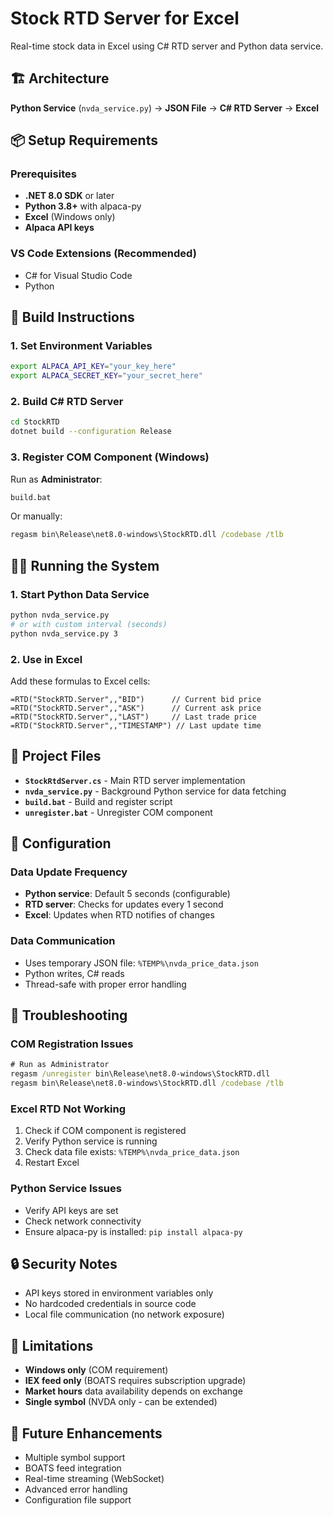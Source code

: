 # Stock RTD Server for Excel

Real-time stock data in Excel using C# RTD server and Python data service.

## 🏗️ Architecture

**Python Service** (`nvda_service.py`) → **JSON File** → **C# RTD Server** → **Excel**

## 📦 Setup Requirements

### Prerequisites
- **.NET 8.0 SDK** or later
- **Python 3.8+** with alpaca-py
- **Excel** (Windows only)
- **Alpaca API keys**

### VS Code Extensions (Recommended)
- C# for Visual Studio Code
- Python

## 🚀 Build Instructions

### 1. Set Environment Variables
```bash
export ALPACA_API_KEY="your_key_here"
export ALPACA_SECRET_KEY="your_secret_here"
```

### 2. Build C# RTD Server
```bash
cd StockRTD
dotnet build --configuration Release
```

### 3. Register COM Component (Windows)
Run as **Administrator**:
```cmd
build.bat
```

Or manually:
```cmd
regasm bin\Release\net8.0-windows\StockRTD.dll /codebase /tlb
```

## 🏃‍♂️ Running the System

### 1. Start Python Data Service
```bash
python nvda_service.py
# or with custom interval (seconds)
python nvda_service.py 3
```

### 2. Use in Excel
Add these formulas to Excel cells:

```excel
=RTD("StockRTD.Server",,"BID")      // Current bid price
=RTD("StockRTD.Server",,"ASK")      // Current ask price  
=RTD("StockRTD.Server",,"LAST")     // Last trade price
=RTD("StockRTD.Server",,"TIMESTAMP") // Last update time
```

## 📁 Project Files

- **`StockRtdServer.cs`** - Main RTD server implementation
- **`nvda_service.py`** - Background Python service for data fetching
- **`build.bat`** - Build and register script
- **`unregister.bat`** - Unregister COM component

## 🔧 Configuration

### Data Update Frequency
- **Python service**: Default 5 seconds (configurable)
- **RTD server**: Checks for updates every 1 second
- **Excel**: Updates when RTD notifies of changes

### Data Communication
- Uses temporary JSON file: `%TEMP%\nvda_price_data.json`
- Python writes, C# reads
- Thread-safe with proper error handling

## 🐛 Troubleshooting

### COM Registration Issues
```cmd
# Run as Administrator
regasm /unregister bin\Release\net8.0-windows\StockRTD.dll
regasm bin\Release\net8.0-windows\StockRTD.dll /codebase /tlb
```

### Excel RTD Not Working
1. Check if COM component is registered
2. Verify Python service is running
3. Check data file exists: `%TEMP%\nvda_price_data.json`
4. Restart Excel

### Python Service Issues
- Verify API keys are set
- Check network connectivity
- Ensure alpaca-py is installed: `pip install alpaca-py`

## 🔒 Security Notes
- API keys stored in environment variables only
- No hardcoded credentials in source code
- Local file communication (no network exposure)

## 🚧 Limitations
- **Windows only** (COM requirement)
- **IEX feed only** (BOATS requires subscription upgrade)
- **Market hours** data availability depends on exchange
- **Single symbol** (NVDA only - can be extended)

## 🎯 Future Enhancements
- Multiple symbol support
- BOATS feed integration
- Real-time streaming (WebSocket)
- Advanced error handling
- Configuration file support